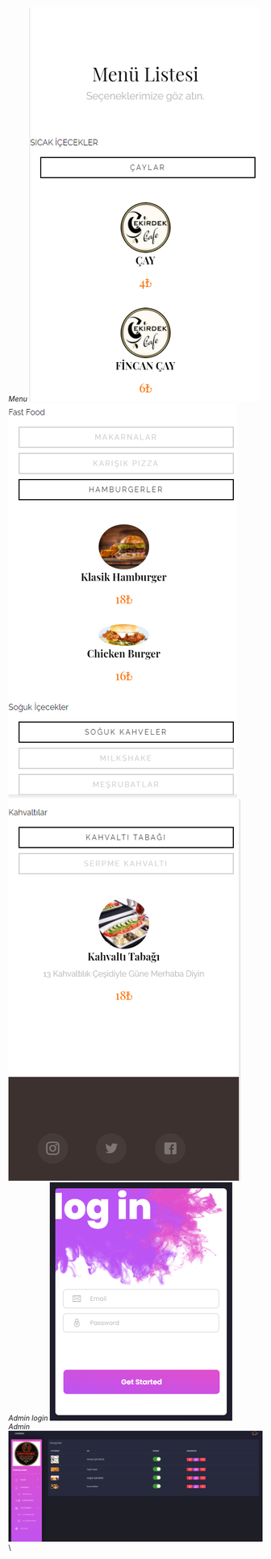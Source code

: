 *Menu*
![Menu](https://github.com/MumineSimsek/QrMenu/blob/main/images/1.PNG)\
![Menu](https://github.com/MumineSimsek/QrMenu/blob/main/images/2.PNG)\
![Menu](https://github.com/MumineSimsek/QrMenu/blob/main/images/3.PNG)\
*Admin login*
![admin](https://github.com/MumineSimsek/QrMenu/blob/main/images/4.PNG)\
*Admin*
![admin](https://github.com/MumineSimsek/QrMenu/blob/main/images/admin.PNG)\
